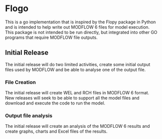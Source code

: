 # Flogo

This is a go implementation that is inspired by the Flopy package in Python
and is intended to help write out MODFLOW 6 files for model execution. This package
is not intended to be run directly, but integrated into other GO programs that require MODFLOW
file outputs.

## Initial Release
The initial release will do two limited activities, create some initial output files used by 
MODFLOW and be able to analyse one of the output file.

### File Creation
The initial release will create WEL and RCH files in MODFLOW 6 format. New releases
will seek to be able to support all the model files and download and execute the code
to run the model. 

### Output file analysis
The initial release will create an analysis of the MODFLOW 6 results and create graphs, charts 
and Excel files of the results.
